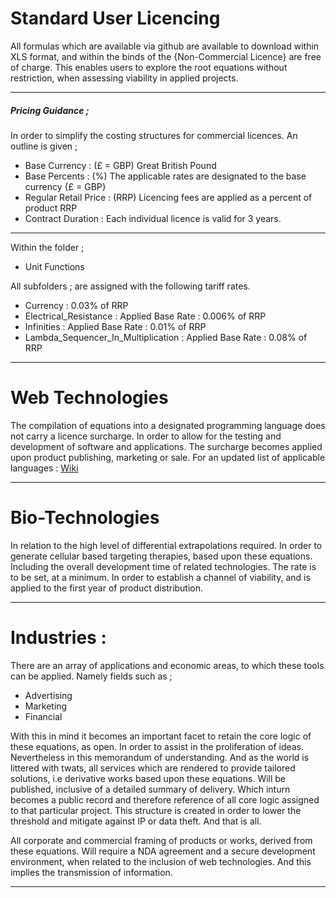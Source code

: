 # Standard User Licencing

All formulas which are available via github are available to download within XLS format, and within the binds of the {Non-Commercial Licence} are free of charge. 
This enables users to explore the root equations without restriction, when assessing viability in applied projects. 

---

##### Pricing Guidance ;

In order to simplify the costing structures for commercial licences. An outline is given ; 

* Base Currency : (£ = GBP) Great British Pound
* Base Percents : (%) The applicable rates are designated to the base currency {£ = GBP}  
* Regular Retail Price : (RRP) Licencing fees are applied as a percent of product RRP
* Contract Duration : Each individual licence is valid for 3 years. 

---

Within the folder ;

* Unit Functions

All subfolders ; are assigned with the following tariff rates. 

* Currency : 0.03% of RRP
* Electrical_Resistance : Applied Base Rate : 0.006% of RRP
* Infinities : Applied Base Rate : 0.01% of RRP
* Lambda_Sequencer_In_Multiplication : Applied Base Rate : 0.08% of RRP

---

# Web Technologies

The compilation of equations into a designated programming language does not carry a licence surcharge. In order to allow for the testing and development of software and applications. The surcharge becomes applied upon product publishing, marketing or sale. For an updated list of applicable languages : [Wiki](https://en.wikipedia.org/wiki/List_of_programming_languages)

---

# Bio-Technologies

In relation to the high level of differential extrapolations required. In order to generate cellular based targeting therapies, based upon these equations. Including the overall development time of related technologies. The rate is to be set, at a minimum. In order to establish a channel of viability, and is applied to the first year of product distribution. 

---

# Industries :

There are an array of applications and economic areas, to which these tools can be applied. Namely fields such as ; 

* Advertising
* Marketing 
* Financial

With this in mind it becomes an important facet to retain the core logic of these equations, as open. In order to assist in the proliferation of ideas. Nevertheless in this memorandum of understanding. And as the world is littered with twats, all services which are rendered to provide tailored solutions, i.e derivative works based upon these equations. Will be published, inclusive of a detailed summary of delivery. Which inturn becomes a public record and therefore reference of all core logic assigned to that particular project. This structure is created in order to lower the threshold and mitigate against IP or data theft. And that is all. 

All corporate and commercial framing of products or works, derived from these equations. Will require a NDA agreement and a secure development environment, when related to the inclusion of web technologies. And this implies the transmission of information.

---
